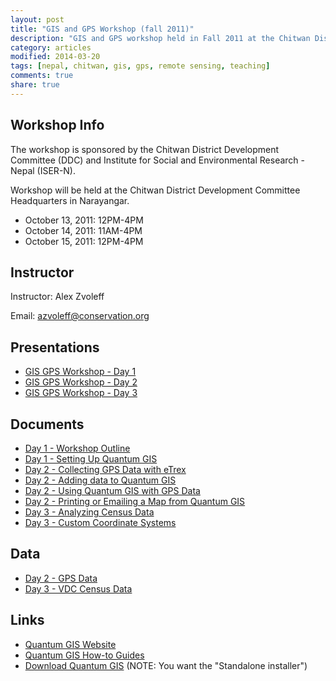 ```yaml
---
layout: post
title: "GIS and GPS Workshop (fall 2011)"
description: "GIS and GPS workshop held in Fall 2011 at the Chitwan District Development Committee headquarters"
category: articles
modified: 2014-03-20
tags: [nepal, chitwan, gis, gps, remote sensing, teaching]
comments: true
share: true
---
```


## Workshop Info
The workshop is sponsored by the Chitwan District Development Committee (DDC) 
and Institute for Social and Environmental Research - Nepal (ISER-N).

Workshop will be held at the Chitwan District Development Committee 
Headquarters in Narayangar.

* October 13, 2011: 12PM-4PM
* October 14, 2011: 11AM-4PM
* October 15, 2011: 12PM-4PM

## Instructor
Instructor: Alex Zvoleff

Email: [azvoleff@conservation.org](mailto:azvoleff@conservation.org)

## Presentations

* [GIS GPS Workshop - Day 
  1](/content/2011-10-13-gis-and-gps-workshop/GIS_GPS_Workshop-Day_1.pdf)
* [GIS GPS Workshop - Day 
  2](/content/2011-10-13-gis-and-gps-workshop/GIS_GPS_Workshop-Day_2.pdf)
* [GIS GPS Workshop - Day 
  3](/content/2011-10-13-gis-and-gps-workshop/GIS_GPS_Workshop-Day_3.pdf)

## Documents

* [Day 1 - Workshop 
  Outline](/content/2011-10-13-gis-and-gps-workshop/Day_1-Workshop_Outline.pdf)
* [Day 1 - Setting Up Quantum 
  GIS](/content/2011-10-13-gis-and-gps-workshop/Day_1-Setting_Up_Quantum_GIS.pdf)
* [Day 2 - Collecting GPS Data with 
  eTrex](/content/2011-10-13-gis-and-gps-workshop/Day_2-Collecting_GPS_Data_with_eTrex.pdf)
* [Day 2 - Adding data to Quantum 
  GIS](/content/2011-10-13-gis-and-gps-workshop/Day_2-Adding_data_to_Quantum_GIS.pdf)
* [Day 2 - Using Quantum GIS with GPS 
  Data](/content/2011-10-13-gis-and-gps-workshop/Day_2-Using_Quantum_GIS_with_GPS_Data.pdf)
* [Day 2 - Printing or Emailing a Map from Quantum 
  GIS](/content/2011-10-13-gis-and-gps-workshop/Day_2-Printing_or_Emailing_a_Map_from_Quantum_GIS.pdf)
* [Day 3 - Analyzing Census 
  Data](/content/2011-10-13-gis-and-gps-workshop/Day_3-Analyzing_Census_Data.pdf)
* [Day 3 - Custom Coordinate 
  Systems](/content/2011-10-13-gis-and-gps-workshop/Day_3-Custom_Coordinate_Systems.pdf)

## Data

* [Day 2 - GPS 
  Data](/content/2011-10-13-gis-and-gps-workshop/Day_2_-_GPS_Data.zip)
* [Day 3 - VDC Census 
  Data](/content/2011-10-13-gis-and-gps-workshop/Day_3_-_VDC_Census_Data.zip)

## Links

* [Quantum GIS Website](http://www.qgis.org)
* [Quantum GIS How-to 
  Guides](http://www.qgis.org/wiki/How_do_I_do_that_in_QGIS)
* [Download Quantum 
  GIS](http://hub.qgis.org/projects/quantum-gis/wiki/Download#11-Standalone-Installer-recommended-for-new-users) 
  (NOTE: You want the "Standalone installer")

